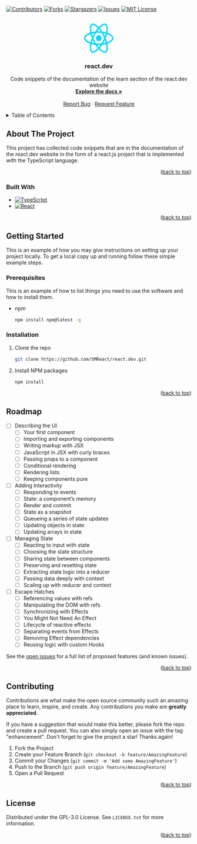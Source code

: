 <a name="readme-top"></a>

<!-- PROJECT SHIELDS -->
[![Contributors][contributors-shield]][contributors-url]
[![Forks][forks-shield]][forks-url]
[![Stargazers][stars-shield]][stars-url]
[![Issues][issues-shield]][issues-url]
[![MIT License][license-shield]][license-url]



<!-- PROJECT LOGO -->
<br />
<div align="center">
  <a href="https://github.com/SMReact/react.dev">
    <img src="logo.svg" alt="Logo" width="80" height="80">
  </a>

<h3 align="center">react.dev</h3>

  <p align="center">
    Code snippets of the documentation of the learn section of the react.dev website 
    <br />
    <a href="https://github.com/SMReact/react.dev/wiki"><strong>Explore the docs »</strong></a>
    <br />
    <br />
    <a href="https://github.com/SMReact/react.dev/issues">Report Bug</a>
    ·
    <a href="https://github.com/SMReact/react.dev/issues">Request Feature</a>
  </p>
</div>



<!-- TABLE OF CONTENTS -->
<details>
  <summary>Table of Contents</summary>
  <ol>
    <li>
      <a href="#about-the-project">About The Project</a>
      <ul>
        <li><a href="#built-with">Built With</a></li>
      </ul>
    </li>
    <li>
      <a href="#getting-started">Getting Started</a>
      <ul>
        <li><a href="#prerequisites">Prerequisites</a></li>
        <li><a href="#installation">Installation</a></li>
      </ul>
    </li>
    <li><a href="#roadmap">Roadmap</a></li>
    <li><a href="#contributing">Contributing</a></li>
    <li><a href="#license">License</a></li>
  </ol>
</details>



<!-- ABOUT THE PROJECT -->
## About The Project

This project has collected code snippets that are in the documentation of the react.dev website in the form of a react.js project that is implemented with the TypeScript language.

<p align="right">(<a href="#readme-top">back to top</a>)</p>



### Built With

* [![TypeScript][TypeScript]][TypeScript-url]
* [![React][React.js]][React-url]

<p align="right">(<a href="#readme-top">back to top</a>)</p>



<!-- GETTING STARTED -->
## Getting Started

This is an example of how you may give instructions on setting up your project locally.
To get a local copy up and running follow these simple example steps.

### Prerequisites

This is an example of how to list things you need to use the software and how to install them.
* npm
  ```sh
  npm install npm@latest -g
  ```

### Installation

1. Clone the repo
   ```sh
   git clone https://github.com/SMReact/react.dev.git
   ```
2. Install NPM packages
   ```sh
   npm install
   ```

<p align="right">(<a href="#readme-top">back to top</a>)</p>



<!-- ROADMAP -->
## Roadmap

- [ ] Describing the UI
    - [ ] Your first component
    - [ ] Importing and exporting components
    - [ ] Writing markup with JSX
    - [ ] JavaScript in JSX with curly braces
    - [ ] Passing props to a component
    - [ ] Conditional rendering
    - [ ] Rendering lists
    - [ ] Keeping components pure
- [ ] Adding Interactivity
    - [ ] Responding to events
    - [ ] State: a component’s memory
    - [ ] Render and commit
    - [ ] State as a snapshot
    - [ ] Queueing a series of state updates
    - [ ] Updating objects in state
    - [ ] Updating arrays in state
- [ ] Managing State
    - [ ] Reacting to input with state
    - [ ] Choosing the state structure
    - [ ] Sharing state between components
    - [ ] Preserving and resetting state
    - [ ] Extracting state logic into a reducer
    - [ ] Passing data deeply with context
    - [ ] Scaling up with reducer and context
- [ ] Escape Hatches
    - [ ] Referencing values with refs
    - [ ] Manipulating the DOM with refs
    - [ ] Synchronizing with Effects
    - [ ] You Might Not Need An Effect
    - [ ] Lifecycle of reactive effects
    - [ ] Separating events from Effects
    - [ ] Removing Effect dependencies
    - [ ] Reusing logic with custom Hooks

See the [open issues](https://github.com/SMReact/react.dev/issues) for a full list of proposed features (and known issues).

<p align="right">(<a href="#readme-top">back to top</a>)</p>



<!-- CONTRIBUTING -->
## Contributing

Contributions are what make the open source community such an amazing place to learn, inspire, and create. Any contributions you make are **greatly appreciated**.

If you have a suggestion that would make this better, please fork the repo and create a pull request. You can also simply open an issue with the tag "enhancement".
Don't forget to give the project a star! Thanks again!

1. Fork the Project
2. Create your Feature Branch (`git checkout -b feature/AmazingFeature`)
3. Commit your Changes (`git commit -m 'Add some AmazingFeature'`)
4. Push to the Branch (`git push origin feature/AmazingFeature`)
5. Open a Pull Request

<p align="right">(<a href="#readme-top">back to top</a>)</p>



<!-- LICENSE -->
## License

Distributed under the GPL-3.0 License. See `LICENSE.txt` for more information.

<p align="right">(<a href="#readme-top">back to top</a>)</p>



<!-- MARKDOWN LINKS & IMAGES -->
<!-- https://www.markdownguide.org/basic-syntax/#reference-style-links -->
[contributors-shield]: https://img.shields.io/github/contributors/SMReact/react.dev.svg?style=for-the-badge
[contributors-url]: https://github.com/SMReact/react.dev/graphs/contributors
[forks-shield]: https://img.shields.io/github/forks/SMReact/react.dev.svg?style=for-the-badge
[forks-url]: https://github.com/SMReact/react.dev/network/members
[stars-shield]: https://img.shields.io/github/stars/SMReact/react.dev.svg?style=for-the-badge
[stars-url]: https://github.com/SMReact/react.dev/stargazers
[issues-shield]: https://img.shields.io/github/issues/SMReact/react.dev.svg?style=for-the-badge
[issues-url]: https://github.com/SMReact/react.dev/issues
[license-shield]: https://img.shields.io/github/license/SMReact/react.dev.svg?style=for-the-badge
[license-url]: https://github.com/SMReact/react.dev/blob/master/LICENSE.txt
[TypeScript]: https://img.shields.io/badge/typescript-%23007ACC.svg?style=for-the-badge&logo=typescript&logoColor=white
[TypeScript-url]: https://typescriptlang.org/
[React.js]: https://img.shields.io/badge/React-20232A?style=for-the-badge&logo=react&logoColor=61DAFB
[React-url]: https://reactjs.org/
